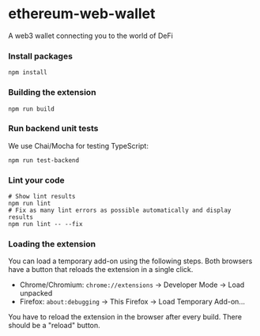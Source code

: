 # ethereum-web-wallet
A web3 wallet connecting you to the world of DeFi

### Install packages
```
npm install
```

### Building the extension
```
npm run build
```

### Run backend unit tests
We use Chai/Mocha for testing TypeScript:
```
npm run test-backend
```

### Lint your code
```
# Show lint results
npm run lint
# Fix as many lint errors as possible automatically and display results
npm run lint -- --fix
```

### Loading the extension
You can load a temporary add-on using the following steps. Both browsers have a button that reloads the extension in a single click.
* Chrome/Chromium: `chrome://extensions` -> Developer Mode -> Load unpacked
* Firefox: `about:debugging` -> This Firefox -> Load Temporary Add-on...

You have to reload the extension in the browser after every build. There should be a "reload" button.
